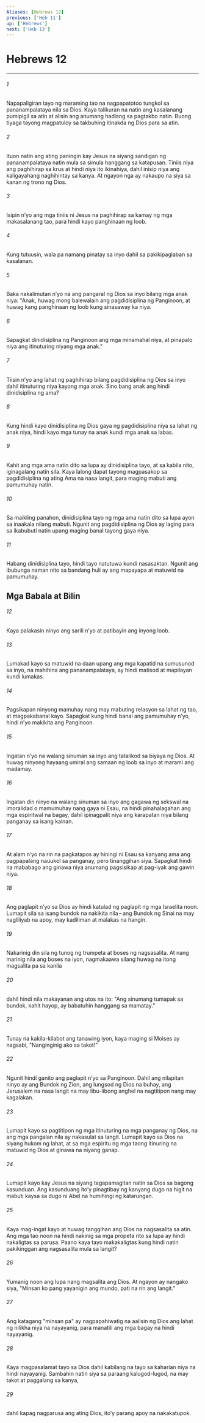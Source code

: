 ```yaml
---
Aliases: [Hebrews 12]
previous: ['Heb 11']
up: ['Hebrews']
next: ['Heb 13']
---
```

# Hebrews 12

***






















###### 1 










Napapaligiran tayo ng maraming tao na nagpapatotoo tungkol sa pananampalataya nila sa Dios. Kaya talikuran na natin ang kasalanang pumipigil sa atin at alisin ang anumang hadlang sa pagtakbo natin. Buong tiyaga tayong magpatuloy sa takbuhing itinakda ng Dios para sa atin. 





















###### 2 










Ituon natin ang ating paningin kay Jesus na siyang sandigan ng pananampalataya natin mula sa simula hanggang sa katapusan. Tiniis niya ang paghihirap sa krus at hindi niya ito ikinahiya, dahil inisip niya ang kaligayahang naghihintay sa kanya. At ngayon nga ay nakaupo na siya sa kanan ng trono ng Dios. 





















###### 3 










Isipin nʼyo ang mga tiniis ni Jesus na paghihirap sa kamay ng mga makasalanang tao, para hindi kayo panghinaan ng loob. 





















###### 4 










Kung tutuusin, wala pa namang pinatay sa inyo dahil sa pakikipaglaban sa kasalanan. 





















###### 5 










Baka nakalimutan nʼyo na ang pangaral ng Dios sa inyo bilang mga anak niya: "Anak, huwag mong balewalain ang pagdidisiplina ng Panginoon, at huwag kang panghinaan ng loob kung sinasaway ka niya. 





















###### 6 










Sapagkat dinidisiplina ng Panginoon ang mga minamahal niya, at pinapalo niya ang itinuturing niyang mga anak." 





















###### 7 










Tiisin nʼyo ang lahat ng paghihirap bilang pagdidisiplina ng Dios sa inyo dahil itinuturing niya kayong mga anak. Sino bang anak ang hindi dinidisiplina ng ama? 





















###### 8 










Kung hindi kayo dinidisiplina ng Dios gaya ng pagdidisiplina niya sa lahat ng anak niya, hindi kayo mga tunay na anak kundi mga anak sa labas. 





















###### 9 










Kahit ang mga ama natin dito sa lupa ay dinidisiplina tayo, at sa kabila nito, iginagalang natin sila. Kaya lalong dapat tayong magpasakop sa pagdidisiplina ng ating Ama na nasa langit, para maging mabuti ang pamumuhay natin. 





















###### 10 










Sa maikling panahon, dinidisiplina tayo ng mga ama natin dito sa lupa ayon sa inaakala nilang mabuti. Ngunit ang pagdidisiplina ng Dios ay laging para sa ikabubuti natin upang maging banal tayong gaya niya. 





















###### 11 










Habang dinidisiplina tayo, hindi tayo natutuwa kundi nasasaktan. Ngunit ang ibubunga naman nito sa bandang huli ay ang mapayapa at matuwid na pamumuhay.

## Mga Babala at Bilin 





















###### 12 










Kaya palakasin ninyo ang sarili nʼyo at patibayin ang inyong loob. 





















###### 13 










Lumakad kayo sa matuwid na daan upang ang mga kapatid na sumusunod sa inyo, na mahihina ang pananampalataya, ay hindi matisod at mapilayan kundi lumakas. 





















###### 14 










Pagsikapan ninyong mamuhay nang may mabuting relasyon sa lahat ng tao, at magpakabanal kayo. Sapagkat kung hindi banal ang pamumuhay nʼyo, hindi nʼyo makikita ang Panginoon. 





















###### 15 










Ingatan nʼyo na walang sinuman sa inyo ang tatalikod sa biyaya ng Dios. At huwag ninyong hayaang umiral ang samaan ng loob sa inyo at marami ang madamay. 





















###### 16 










Ingatan din ninyo na walang sinuman sa inyo ang gagawa ng sekswal na imoralidad o mamumuhay nang gaya ni Esau, na hindi pinahalagahan ang mga espiritwal na bagay, dahil ipinagpalit niya ang karapatan niya bilang panganay sa isang kainan. 





















###### 17 










At alam nʼyo na rin na pagkatapos ay hiningi ni Esau sa kanyang ama ang pagpapalang nauukol sa panganay, pero tinanggihan siya. Sapagkat hindi na mababago ang ginawa niya anumang pagsisikap at pag-iyak ang gawin niya. 





















###### 18 










Ang paglapit nʼyo sa Dios ay hindi katulad ng paglapit ng mga Israelita noon. Lumapit sila sa isang bundok na nakikita nila – ang Bundok ng Sinai na may nagliliyab na apoy, may kadiliman at malakas na hangin. 





















###### 19 










Nakarinig din sila ng tunog ng trumpeta at boses ng nagsasalita. At nang marinig nila ang boses na iyon, nagmakaawa silang huwag na itong magsalita pa sa kanila 





















###### 20 










dahil hindi nila makayanan ang utos na ito: "Ang sinumang tumapak sa bundok, kahit hayop, ay babatuhin hanggang sa mamatay." 





















###### 21 










Tunay na kakila-kilabot ang tanawing iyon, kaya maging si Moises ay nagsabi, "Nanginginig ako sa takot!" 





















###### 22 










Ngunit hindi ganito ang paglapit nʼyo sa Panginoon. Dahil ang nilapitan ninyo ay ang Bundok ng Zion, ang lungsod ng Dios na buhay, ang Jerusalem na nasa langit na may libu-libong anghel na nagtitipon nang may kagalakan. 





















###### 23 










Lumapit kayo sa pagtitipon ng mga itinuturing na mga panganay ng Dios, na ang mga pangalan nila ay nakasulat sa langit. Lumapit kayo sa Dios na siyang hukom ng lahat, at sa mga espiritu ng mga taong itinuring na matuwid ng Dios at ginawa na niyang ganap. 





















###### 24 










Lumapit kayo kay Jesus na siyang tagapamagitan natin sa Dios sa bagong kasunduan. Ang kasunduang itoʼy pinagtibay ng kanyang dugo na higit na mabuti kaysa sa dugo ni Abel na humihingi ng katarungan. 





















###### 25 










Kaya mag-ingat kayo at huwag tanggihan ang Dios na nagsasalita sa atin. Ang mga tao noon na hindi nakinig sa mga propeta rito sa lupa ay hindi nakaligtas sa parusa. Paano kaya tayo makakaligtas kung hindi natin pakikinggan ang nagsasalita mula sa langit? 





















###### 26 










Yumanig noon ang lupa nang magsalita ang Dios. At ngayon ay nangako siya, "Minsan ko pang yayanigin ang mundo, pati na rin ang langit." 





















###### 27 










Ang katagang "minsan pa" ay nagpapahiwatig na aalisin ng Dios ang lahat ng nilikha niya na nayayanig, para manatili ang mga bagay na hindi nayayanig. 





















###### 28 










Kaya magpasalamat tayo sa Dios dahil kabilang na tayo sa kaharian niya na hindi nayayanig. Sambahin natin siya sa paraang kalugod-lugod, na may takot at paggalang sa kanya, 





















###### 29 










dahil kapag nagparusa ang ating Dios, itoʼy parang apoy na nakakatupok.
